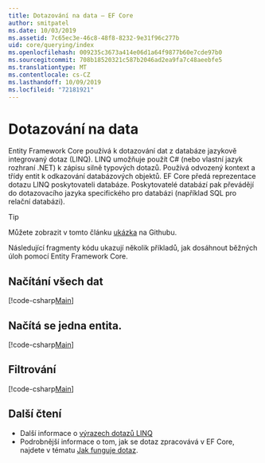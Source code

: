 ```yaml
---
title: Dotazování na data – EF Core
author: smitpatel
ms.date: 10/03/2019
ms.assetid: 7c65ec3e-46c8-48f8-8232-9e31f96c277b
uid: core/querying/index
ms.openlocfilehash: 009235c3673a414e06d1a64f9877b60e7cde97b0
ms.sourcegitcommit: 708b18520321c587b2046ad2ea9fa7c48aeebfe5
ms.translationtype: MT
ms.contentlocale: cs-CZ
ms.lasthandoff: 10/09/2019
ms.locfileid: "72181921"
---
```

# <a name="querying-data"></a>Dotazování na data

Entity Framework Core používá k dotazování dat z databáze jazykově integrovaný dotaz (LINQ). LINQ umožňuje použít C# (nebo vlastní jazyk rozhraní .NET) k zápisu silně typových dotazů. Používá odvozený kontext a třídy entit k odkazování databázových objektů. EF Core předá reprezentace dotazu LINQ poskytovateli databáze. Poskytovatelé databází pak převádějí do dotazovacího jazyka specifického pro databázi (například SQL pro relační databázi).

> [!TIP]
> Můžete zobrazit v tomto článku [ukázka](https://github.com/aspnet/EntityFramework.Docs/tree/master/samples/core/Querying) na Githubu.

Následující fragmenty kódu ukazují několik příkladů, jak dosáhnout běžných úloh pomocí Entity Framework Core.

## <a name="loading-all-data"></a>Načítání všech dat

[!code-csharp[Main](../../../samples/core/Querying/Basics/Sample.cs#LoadingAllData)]

## <a name="loading-a-single-entity"></a>Načítá se jedna entita.

[!code-csharp[Main](../../../samples/core/Querying/Basics/Sample.cs#LoadingSingleEntity)]

## <a name="filtering"></a>Filtrování

[!code-csharp[Main](../../../samples/core/Querying/Basics/Sample.cs#Filtering)]

## <a name="further-readings"></a>Další čtení

- Další informace o [výrazech dotazů LINQ](/dotnet/csharp/programming-guide/concepts/linq/basic-linq-query-operations)
- Podrobnější informace o tom, jak se dotaz zpracovává v EF Core, najdete v tématu [Jak funguje dotaz](xref:core/querying/how-query-works).
